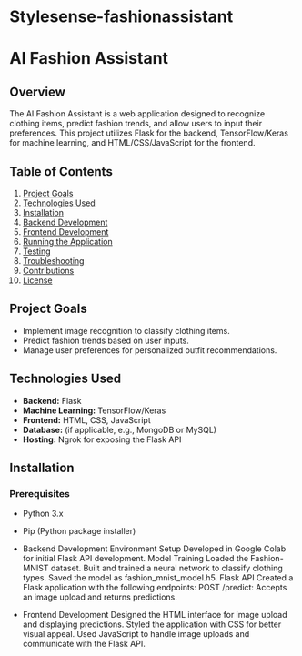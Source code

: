 # Stylesense-fashionassistant
# AI Fashion Assistant

## Overview
The AI Fashion Assistant is a web application designed to recognize clothing items, predict fashion trends, and allow users to input their preferences. This project utilizes Flask for the backend, TensorFlow/Keras for machine learning, and HTML/CSS/JavaScript for the frontend.

## Table of Contents
1. [Project Goals](#project-goals)
2. [Technologies Used](#technologies-used)
3. [Installation](#installation)
4. [Backend Development](#backend-development)
5. [Frontend Development](#frontend-development)
6. [Running the Application](#running-the-application)
7. [Testing](#testing)
8. [Troubleshooting](#troubleshooting)
9. [Contributions](#contributions)
10. [License](#license)

## Project Goals
- Implement image recognition to classify clothing items.
- Predict fashion trends based on user inputs.
- Manage user preferences for personalized outfit recommendations.

## Technologies Used
- **Backend:** Flask
- **Machine Learning:** TensorFlow/Keras
- **Frontend:** HTML, CSS, JavaScript
- **Database:** (if applicable, e.g., MongoDB or MySQL)
- **Hosting:** Ngrok for exposing the Flask API

## Installation
### Prerequisites
- Python 3.x
- Pip (Python package installer)

- Backend Development
Environment Setup
Developed in Google Colab for initial Flask API development.
Model Training
Loaded the Fashion-MNIST dataset.
Built and trained a neural network to classify clothing types.
Saved the model as fashion_mnist_model.h5.
Flask API
Created a Flask application with the following endpoints:
POST /predict: Accepts an image upload and returns predictions.
- Frontend Development
Designed the HTML interface for image upload and displaying predictions.
Styled the application with CSS for better visual appeal.
Used JavaScript to handle image uploads and communicate with the Flask API.
